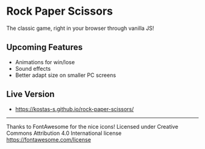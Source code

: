 # Rock Paper Scissors

The classic game, right in your browser through vanilla JS!

## Upcoming Features

- Animations for win/lose
- Sound effects
- Better adapt size on smaller PC screens

## Live Version

- https://kostas-s.github.io/rock-paper-scissors/

---

Thanks to FontAwesome for the nice icons!
Licensed under Creative Commons Attribution 4.0 International license https://fontawesome.com/license
